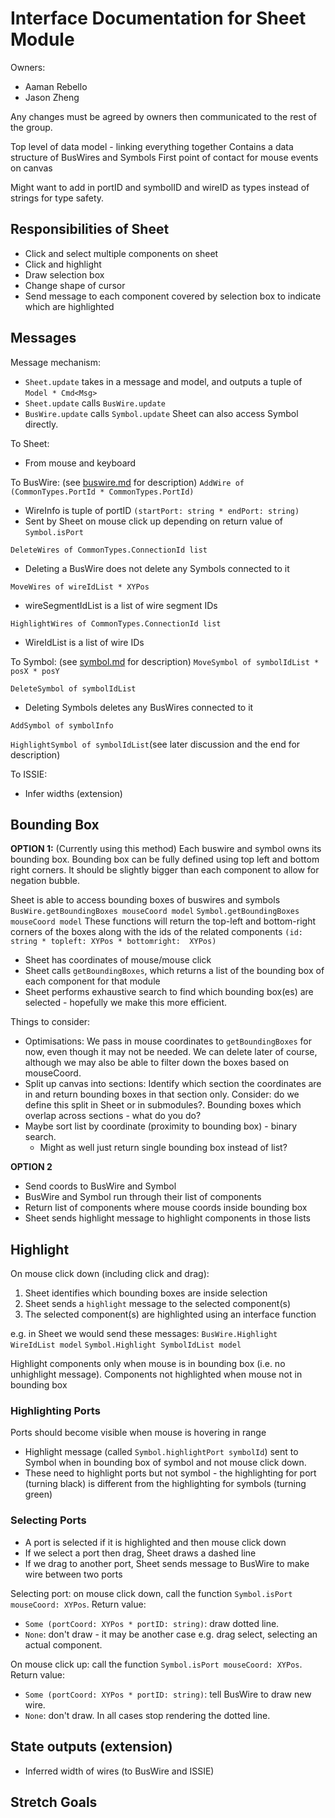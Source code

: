 # Interface Documentation for Sheet Module

Owners:
 - Aaman Rebello
 - Jason Zheng

Any changes must be agreed by owners then communicated to the rest of the group.

Top level of data model - linking everything together
Contains a data structure of BusWires and Symbols
First point of contact for mouse events on canvas

Might want to add in portID and symbolID and wireID as types instead of strings for type safety.

## Responsibilities of Sheet
 - Click and select multiple components on sheet
 - Click and highlight
 - Draw selection box
 - Change shape of cursor
 - Send message to each component covered by selection box to indicate which are highlighted

## Messages
Message mechanism:
 - `Sheet.update` takes in a message and model, and outputs a tuple of `Model * Cmd<Msg>`
 - `Sheet.update` calls `BusWire.update`
 - `BusWire.update` calls `Symbol.update`
Sheet can also access Symbol directly.

To Sheet:
 - From mouse and keyboard

To BusWire: (see [buswire.md](./buswire.md) for description)
`AddWire of (CommonTypes.PortId * CommonTypes.PortId)`
 - WireInfo is tuple of portID `(startPort: string * endPort: string)`
 - Sent by Sheet on mouse click up depending on return value of `Symbol.isPort`

`DeleteWires of CommonTypes.ConnectionId list`
 - Deleting a BusWire does not delete any Symbols connected to it

`MoveWires of wireIdList * XYPos`
- wireSegmentIdList is a list of wire segment IDs

`HighlightWires of CommonTypes.ConnectionId list`
- WireIdList is a list of wire IDs

To Symbol: (see [symbol.md](./symbol.md) for description)
`MoveSymbol of symbolIdList * posX * posY`

`DeleteSymbol of symbolIdList`
 - Deleting Symbols deletes any BusWires connected to it

`AddSymbol of symbolInfo`

`HighlightSymbol of symbolIdList`(see later discussion and the end for description)

To ISSIE: 
 - Infer widths (extension)

 ## Bounding Box

**OPTION 1:** (Currently using this method)
Each buswire and symbol owns its bounding box. Bounding box can be fully defined using top left and bottom right corners. It should be slightly bigger than each component to allow for negation bubble.

Sheet is able to access bounding boxes of buswires and symbols
`BusWire.getBoundingBoxes mouseCoord model`
`Symbol.getBoundingBoxes mouseCoord model`
These functions will return the top-left and bottom-right corners of the boxes along with the ids of the related components `(id: string * topleft: XYPos * bottomright:  XYPos)`
 - Sheet has coordinates of mouse/mouse click
 - Sheet calls `getBoundingBoxes`, which returns a list of the bounding box of each component for that module
 - Sheet performs exhaustive search to find which bounding box(es) are selected - hopefully we make this more efficient.

Things to consider:
 - Optimisations: We pass in mouse coordinates to `getBoundingBoxes` for now, even though it may not be needed. We can delete later of course, although we may also be able to filter down the boxes based on mouseCoord.
 - Split up canvas into sections: Identify which section the coordinates are in and return bounding boxes in that section only. Consider: do we define this split in Sheet or in submodules?. Bounding boxes which overlap across sections - what do you do?
 - Maybe sort list by coordinate (proximity to bounding box) - binary search.
    - Might as well just return single bounding box instead of list?

**OPTION 2**
 - Send coords to BusWire and Symbol
 - BusWire and Symbol run through their list of components
 - Return list of components where mouse coords inside bounding box
 - Sheet sends highlight message to highlight components in those lists

## Highlight
On mouse click down (including click and drag):
1. Sheet identifies which bounding boxes are inside selection
2. Sheet sends a `highlight` message to the selected component(s)
3. The selected component(s) are highlighted using an interface function

e.g. in Sheet we would send these messages:
`BusWire.Highlight WireIdList model`
`Symbol.Highlight SymbolIdList model`

Highlight components only when mouse is in bounding box (i.e. no unhighlight message). Components not highlighted when mouse not in bounding box

### Highlighting Ports
Ports should become visible when mouse is hovering in range
 - Highlight message (called `Symbol.highlightPort symbolId`) sent to Symbol when in bounding box of symbol and not mouse click down.
 - These need to highlight ports but not symbol - the highlighting for port (turning black) is different from the highlighting for symbols (turning green)

### Selecting Ports
 - A port is selected if it is highlighted and then mouse click down
 - If we select a port then drag, Sheet draws a dashed line
 - If we drag to another port, Sheet sends message to BusWire to make wire between two ports

Selecting port: on mouse click down, call the function `Symbol.isPort mouseCoord: XYPos`. Return value:
 - `Some (portCoord: XYPos * portID: string)`: draw dotted line.
 - `None`: don't draw - it may be another case e.g. drag select, selecting an actual component.

On mouse click up: call the function `Symbol.isPort mouseCoord: XYPos`. Return value:
 - `Some (portCoord: XYPos * portID: string)`: tell BusWire to draw new wire.
 - `None`: don't draw.
In all cases stop rendering the dotted line.

## State outputs (extension)
 - Inferred width of wires (to BusWire and ISSIE)

## Stretch Goals
